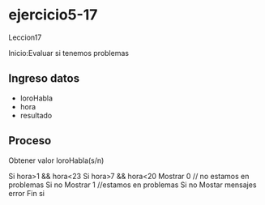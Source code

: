 # ejercicio5-17
Leccion17 

Inicio:Evaluar si tenemos problemas

## Ingreso datos
- loroHabla
- hora
- resultado

## Proceso

Obtener valor loroHabla(s/n)

Si hora>1 && hora<23
	Si hora>7 && hora<20
		Mostrar 0 // no estamos en problemas
	Si no
		Mostrar 1 //estamos en problemas
Si no
	Mostar mensajes error
Fin si

